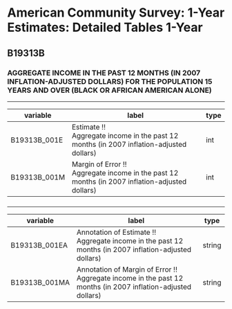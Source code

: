 # American Community Survey: 1-Year Estimates: Detailed Tables 1-Year

## B19313B

### AGGREGATE INCOME IN THE PAST 12 MONTHS (IN 2007 INFLATION-ADJUSTED DOLLARS) FOR THE POPULATION 15 YEARS AND OVER (BLACK OR AFRICAN AMERICAN ALONE)

___

| variable | label | type |
| ----- | ----- | ----- |
| B19313B_001E | Estimate !!<br>Aggregate income in the past 12 months (in 2007 inflation-adjusted dollars) | int |
| B19313B_001M | Margin of Error !!<br>Aggregate income in the past 12 months (in 2007 inflation-adjusted dollars) | int |
### 

___

| variable | label | type |
| ----- | ----- | ----- |
| B19313B_001EA | Annotation of Estimate !!<br>Aggregate income in the past 12 months (in 2007 inflation-adjusted dollars) | string |
| B19313B_001MA | Annotation of Margin of Error !!<br>Aggregate income in the past 12 months (in 2007 inflation-adjusted dollars) | string |

